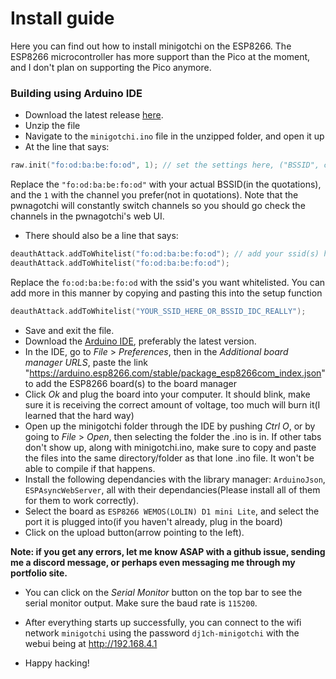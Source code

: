 # Install guide

Here you can find out how to install minigotchi on the ESP8266. The ESP8266 microcontroller has more support than the Pico at the moment, and I don't plan on supporting the Pico anymore.

### Building using Arduino IDE

- Download the latest release [here](https://github.com/Pwnagotchi-Unofficial/minigotchi/releases).
- Unzip the file
- Navigate to the `minigotchi.ino` file in the unzipped folder, and open it up
- At the line that says:

```cpp
raw.init("fo:od:ba:be:fo:od", 1); // set the settings here, ("BSSID", channel)
```

Replace the `"fo:od:ba:be:fo:od"` with your actual BSSID(in the quotations), and the `1` with the channel you prefer(not in quotations). Note that the pwnagotchi will constantly switch channels so you should go check the channels in the pwnagotchi's web UI.
- There should also be a line that says:

```cpp
deauthAttack.addToWhitelist("fo:od:ba:be:fo:od"); // add your ssid(s) here
deauthAttack.addToWhitelist("fo:od:ba:be:fo:od");
```

Replace the `fo:od:ba:be:fo:od` with the ssid's you want whitelisted. You can add more in this manner by copying and pasting this into the setup function

```cpp
deauthAttack.addToWhitelist("YOUR_SSID_HERE_OR_BSSID_IDC_REALLY");
```

- Save and exit the file.
- Download the [Arduino IDE](https://https://www.arduino.cc/en/software), preferably the latest version.
- In the IDE, go to *File* > *Preferences*, then in the *Additional board manager URLS*, paste the link "https://arduino.esp8266.com/stable/package_esp8266com_index.json" to add the ESP8266 board(s) to the board manager
- Click *Ok* and plug the board into your computer. It should blink, make sure it is receiving the correct amount of voltage, too much will burn it(I learned that the hard way)
- Open up the minigotchi folder through the IDE by pushing *Ctrl O*, or by going to *File* > *Open*, then selecting the folder the .ino is in. If other tabs don't show up, along with minigotchi.ino, make sure to copy and paste the files into the same directory/folder as that lone .ino file. It won't be able to compile if that happens. 
- Install the following dependancies with the library manager: `ArduinoJson`, `ESPAsyncWebServer`, all with their dependancies(Please install all of them for them to work correctly).
- Select the board as `ESP8266 WEMOS(LOLIN) D1 mini Lite`, and select the port it is plugged into(if you haven't already, plug in the board)
- Click on the upload button(arrow pointing to the left). 

**Note: if you get any errors, let me know ASAP with a github issue, sending me a discord message, or perhaps even messaging me through my portfolio site.**

- You can click on the *Serial Monitor* button on the top bar to see the serial monitor output. Make sure the baud rate is `115200`.

- After everything starts up successfully, you can connect to the wifi network `minigotchi` using the password `dj1ch-minigotchi` with the webui being at http://192.168.4.1
- Happy hacking!

###
